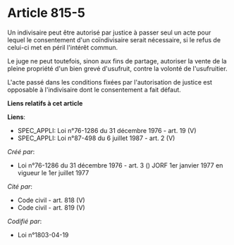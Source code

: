 # Article 815-5

Un indivisaire peut être autorisé par justice à passer seul un acte pour lequel le consentement d'un coïndivisaire serait
nécessaire, si le refus de celui-ci met en péril l'intérêt commun.

Le juge ne peut toutefois, sinon aux fins de partage, autoriser la vente de la pleine propriété d'un bien grevé d'usufruit,
contre la volonté de l'usufruitier.

L'acte passé dans les conditions fixées par l'autorisation de justice est opposable à l'indivisaire dont le consentement a
fait défaut.

**Liens relatifs à cet article**

**Liens**:

  - SPEC_APPLI: Loi n°76-1286 du 31 décembre 1976 - art. 19 (V)
  - SPEC_APPLI: Loi n°87-498 du 6 juillet 1987 - art. 2 (V)

_Créé par_:

  - Loi n°76-1286 du 31 décembre 1976 - art. 3 () JORF 1er janvier 1977 en vigueur le 1er juillet 1977

_Cité par_:

  - Code civil - art. 818 (V)
  - Code civil - art. 819 (V)

_Codifié par_:

  - Loi n°1803-04-19
